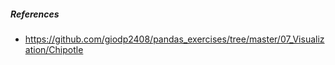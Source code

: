 ##### References
* https://github.com/giodp2408/pandas_exercises/tree/master/07_Visualization/Chipotle
